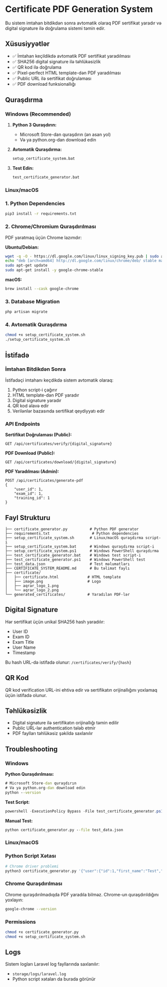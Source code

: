 # Certificate PDF Generation System

Bu sistem imtahan bitdikdən sonra avtomatik olaraq PDF sertifikat yaradır və digital signature ilə doğrulama sistemi təmin edir.

## Xüsusiyyətlər

- ✅ İmtahan keçildikdə avtomatik PDF sertifikat yaradılması
- ✅ SHA256 digital signature ilə təhlükəsizlik
- ✅ QR kod ilə doğrulama
- ✅ Pixel-perfect HTML template-dən PDF yaradılması
- ✅ Public URL ilə sertifikat doğrulaması
- ✅ PDF download funksionallığı

## Quraşdırma

### Windows (Recommended)

1. **Python 3 Quraşdırın:**
   - Microsoft Store-dan quraşdırın (ən asan yol)
   - Və ya python.org-dan download edin

2. **Avtomatik Quraşdırma:**
   ```cmd
   setup_certificate_system.bat
   ```

3. **Test Edin:**
   ```cmd
   test_certificate_generator.bat
   ```

### Linux/macOS

### 1. Python Dependencies
```bash
pip3 install -r requirements.txt
```

### 2. Chrome/Chromium Quraşdırılması
PDF yaratmaq üçün Chrome lazımdır:

**Ubuntu/Debian:**
```bash
wget -q -O - https://dl.google.com/linux/linux_signing_key.pub | sudo apt-key add -
echo "deb [arch=amd64] http://dl.google.com/linux/chrome/deb/ stable main" | sudo tee /etc/apt/sources.list.d/google-chrome.list
sudo apt-get update
sudo apt-get install -y google-chrome-stable
```

**macOS:**
```bash
brew install --cask google-chrome
```

### 3. Database Migration
```bash
php artisan migrate
```

### 4. Avtomatik Quraşdırma
```bash
chmod +x setup_certificate_system.sh
./setup_certificate_system.sh
```

## İstifadə

### İmtahan Bitdikdən Sonra
İstifadəçi imtahanı keçdikdə sistem avtomatik olaraq:

1. Python script-i çağırır
2. HTML template-dən PDF yaradır
3. Digital signature yaradır
4. QR kod əlavə edir
5. Verilənlər bazasında sertifikat qeydiyyatı edir

### API Endpoints

**Sertifikat Doğrulaması (Public):**
```
GET /api/certificates/verify/{digital_signature}
```

**PDF Download (Public):**
```
GET /api/certificates/download/{digital_signature}
```

**PDF Yaradılması (Admin):**
```
POST /api/certificates/generate-pdf
{
    "user_id": 1,
    "exam_id": 1,
    "training_id": 1
}
```

## Fayl Strukturu

```
├── certificate_generator.py          # Python PDF generator
├── requirements.txt                   # Python dependencies
├── setup_certificate_system.sh       # Linux/macOS quraşdırma script-i
├── setup_certificate_system.bat      # Windows quraşdırma script-i
├── setup_certificate_system.ps1      # Windows PowerShell quraşdırma
├── test_certificate_generator.bat    # Windows test script-i
├── test_certificate_generator.ps1    # Windows PowerShell test
├── test_data.json                    # Test məlumatları
├── CERTIFICATE_SYSTEM_README.md      # Bu təlimat faylı
├── certificate/
│   ├── certificate.html             # HTML template
│   ├── image.png                    # Logo
│   ├── aqrar_logo_1.png
│   └── aqrar_logo_2.png
└── generated_certificates/          # Yaradılan PDF-lər
```

## Digital Signature

Hər sertifikat üçün unikal SHA256 hash yaradılır:
- User ID
- Exam ID  
- Exam Title
- User Name
- Timestamp

Bu hash URL-də istifadə olunur: `/certificates/verify/{hash}`

## QR Kod

QR kod verification URL-ini ehtiva edir və sertifikatın orijinallığını yoxlamaq üçün istifadə olunur.

## Təhlükəsizlik

- Digital signature ilə sertifikatın orijinallığı təmin edilir
- Public URL-lər authentication tələb etmir
- PDF faylları təhlükəsiz şəkildə saxlanılır

## Troubleshooting

### Windows

**Python Quraşdırılması:**
```cmd
# Microsoft Store-dan quraşdırın
# Və ya python.org-dan download edin
python --version
```

**Test Script:**
```powershell
powershell -ExecutionPolicy Bypass -File test_certificate_generator.ps1
```

**Manual Test:**
```cmd
python certificate_generator.py --file test_data.json
```

### Linux/macOS

### Python Script Xətası
```bash
# Chrome driver problemi
python3 certificate_generator.py '{"user":{"id":1,"first_name":"Test","last_name":"User","email":"test@example.com"},"exam":{"id":1,"title":"Test Exam","description":"Test Description"},"training":{"id":1,"title":"Test Training","description":"Test Training Description"}}'
```

### Chrome Quraşdırılması
Chrome quraşdırılmadıqda PDF yaradıla bilməz. Chrome-un quraşdırıldığını yoxlayın:
```bash
google-chrome --version
```

### Permissions
```bash
chmod +x certificate_generator.py
chmod +x setup_certificate_system.sh
```

## Logs

Sistem logları Laravel log fayllarında saxlanılır:
- `storage/logs/laravel.log`
- Python script xətaları da burada görünür
